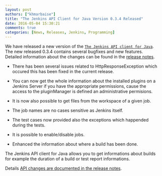 ```yaml
---
layout: post
authors: ["khmarbaise"]
title: "The Jenkins API Client for Java Version 0.3.4 Released"
date: 2016-05-04 15:30:21
comments: true
categories: [News, Releases, Jenkins, Programming]
---
```

We have released a new version of the [`The Jenkins API client for Java`][1].
The new released 0.3.4 contains several bugfixes and new features.
Detailed information about the changes can be found in the [release notes][release-notes].

 * There has been several issues related to HttpResponseException which 
   occured this has been fixed in the current release.

 * You can now get the whole information about the installed plugins on a 
   Jenkins Server if you have the appropriate permissions, cause the access 
   to the pluginManager is defined an administrative permisions.

 * It is now also possible to get files from the workspace of a given job.

 * The job names are no cases sensitive as Jenkins itself.

 * The test cases now provided also the exceptions which happended during the tests.

 * It is possible to enable/disable jobs.

 * Enhanced the information about where a build has been done.

The Jenkins API client for Java allows you to get informations about builds for example
the duration of a build or test report informations.

Details [API changes are documented in the release notes][release-notes].

[1]: https://github.com/RisingOak/jenkins-client
[release-notes]: https://github.com/RisingOak/jenkins-client/blob/master/ReleaseNotes.md
